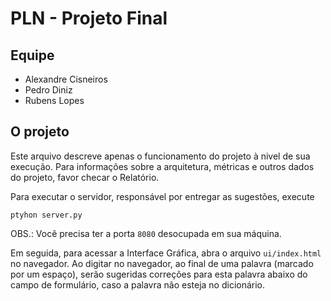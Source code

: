 # PLN - Projeto Final 

## Equipe

* Alexandre Cisneiros
* Pedro Diniz
* Rubens Lopes

## O projeto

Este arquivo descreve apenas o funcionamento do projeto à nivel de sua execução.
Para informações sobre a arquitetura, métricas e outros dados do projeto, favor
checar o Relatório.

Para executar o servidor, responsável por entregar as sugestões, execute

```shell
ptyhon server.py
```

OBS.: Você precisa ter a porta `8080` desocupada em sua máquina.

Em seguida, para acessar a Interface Gráfica, abra o arquivo `ui/index.html` no
navegador.  Ao digitar no navegador, ao final de uma palavra (marcado por um
espaço), serão sugeridas correções para esta palavra abaixo do campo de
formulário, caso a palavra não esteja no dicionário.
